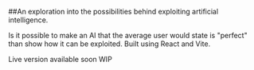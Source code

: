 ##An exploration into the possibilities behind exploiting artificial intelligence.

Is it possible to make an AI that the average user would state is "perfect" than show how it can be exploited.
Built using React and Vite.

Live version available soon
WIP
